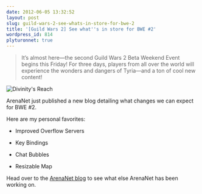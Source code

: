 ```yaml
---
date: 2012-06-05 13:32:52
layout: post
slug: guild-wars-2-see-whats-in-store-for-bwe-2
title: '[Guild Wars 2] See what''s in store for BWE #2'
wordpress_id: 814
plyturonnet: true
---
```


> It’s almost here—the second Guild Wars 2 Beta Weekend Event begins this Friday! For three days, players from all over the world will experience the wonders and dangers of Tyria—and a ton of cool new content!



![Divinity's Reach](http://plyturon.net/wp-content/uploads/2012/03/blog_article_banner7.png)

ArenaNet just published a new blog detailing what changes we can expect for BWE #2.

Here are my personal favorites:



	
  * Improved Overflow Servers

	
  * Key Bindings

	
  * Chat Bubbles

	
  * Resizable Map



Head over to the [ArenaNet blog](http://www.arena.net/blog/the-big-beta-weekend-preview) to see what else ArenaNet has been working on.


